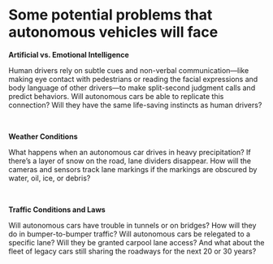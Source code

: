 # Some potential problems that autonomous vehicles will face

**Artificial vs. Emotional Intelligence**

Human drivers rely on subtle cues and non-verbal communication—like making eye contact with pedestrians or reading the facial expressions and body language of other drivers—to make split-second judgment calls and predict behaviors. Will autonomous cars be able to replicate this connection? Will they have the same life-saving instincts as human drivers?

<br/>

**Weather Conditions**

What happens when an autonomous car drives in heavy precipitation? If there’s a layer of snow on the road, lane dividers disappear. How will the cameras and sensors track lane markings if the markings are obscured by water, oil, ice, or debris?

<br/>

**Traffic Conditions and Laws**

Will autonomous cars have trouble in tunnels or on bridges? How will they do in bumper-to-bumper traffic? Will autonomous cars be relegated to a specific lane? Will they be granted carpool lane access? And what about the fleet of legacy cars still sharing the roadways for the next 20 or 30 years?
